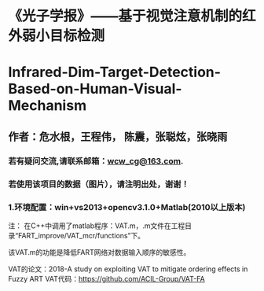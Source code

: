 # 《光子学报》——基于视觉注意机制的红外弱小目标检测
# Infrared-Dim-Target-Detection-Based-on-Human-Visual-Mechanism
## 作者：危水根，王程伟， 陈震，张聪炫，张晓雨

### 若有疑问交流,请联系邮箱：wcw_cg@163.com.

### 若使用该项目的数据（图片），请注明出处，谢谢！



### 1.环境配置：win+vs2013+opencv3.1.0+Matlab(2010以上版本)

注：
在C++中调用了matlab程序：VAT.m，.m文件在工程目录“FART_improve/VAT_mcr/functions”下。

该VAT.m的功能是降低FART网络对数据输入顺序的敏感性。

VAT的论文：2018-A study on exploiting VAT to mitigate ordering effects in Fuzzy ART
VAT代码：https://github.com/ACIL-Group/VAT-FA
